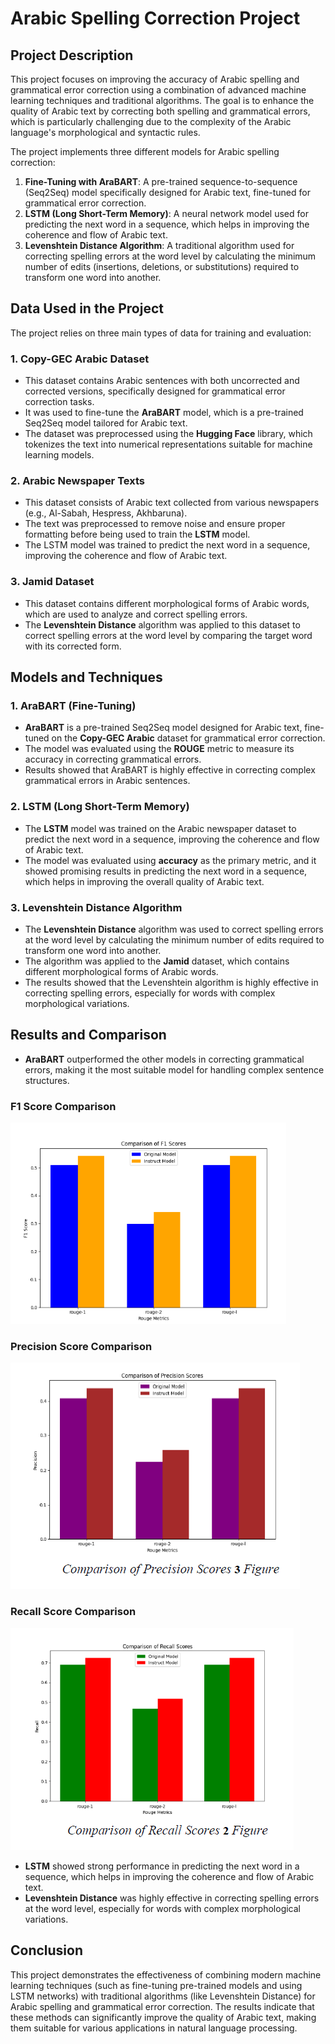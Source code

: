 # Arabic Spelling Correction Project

## Project Description

This project focuses on improving the accuracy of Arabic spelling and grammatical error correction using a combination of advanced machine learning techniques and traditional algorithms. The goal is to enhance the quality of Arabic text by correcting both spelling and grammatical errors, which is particularly challenging due to the complexity of the Arabic language's morphological and syntactic rules.

The project implements three different models for Arabic spelling correction:

1. **Fine-Tuning with AraBART**: A pre-trained sequence-to-sequence (Seq2Seq) model specifically designed for Arabic text, fine-tuned for grammatical error correction.
2. **LSTM (Long Short-Term Memory)**: A neural network model used for predicting the next word in a sequence, which helps in improving the coherence and flow of Arabic text.
3. **Levenshtein Distance Algorithm**: A traditional algorithm used for correcting spelling errors at the word level by calculating the minimum number of edits (insertions, deletions, or substitutions) required to transform one word into another.

## Data Used in the Project

The project relies on three main types of data for training and evaluation:

### 1. Copy-GEC Arabic Dataset

- This dataset contains Arabic sentences with both uncorrected and corrected versions, specifically designed for grammatical error correction tasks.
- It was used to fine-tune the **AraBART** model, which is a pre-trained Seq2Seq model tailored for Arabic text.
- The dataset was preprocessed using the **Hugging Face** library, which tokenizes the text into numerical representations suitable for machine learning models.

### 2. Arabic Newspaper Texts

- This dataset consists of Arabic text collected from various newspapers (e.g., Al-Sabah, Hespress, Akhbaruna).
- The text was preprocessed to remove noise and ensure proper formatting before being used to train the **LSTM** model.
- The LSTM model was trained to predict the next word in a sequence, improving the coherence and flow of Arabic text.

### 3. Jamid Dataset

- This dataset contains different morphological forms of Arabic words, which are used to analyze and correct spelling errors.
- The **Levenshtein Distance** algorithm was applied to this dataset to correct spelling errors at the word level by comparing the target word with its corrected form.

## Models and Techniques

### 1. AraBART (Fine-Tuning)

- **AraBART** is a pre-trained Seq2Seq model designed for Arabic text, fine-tuned on the **Copy-GEC Arabic** dataset for grammatical error correction.
- The model was evaluated using the **ROUGE** metric to measure its accuracy in correcting grammatical errors.
- Results showed that AraBART is highly effective in correcting complex grammatical errors in Arabic sentences.

### 2. LSTM (Long Short-Term Memory)

- The **LSTM** model was trained on the Arabic newspaper dataset to predict the next word in a sequence, improving the coherence and flow of Arabic text.
- The model was evaluated using **accuracy** as the primary metric, and it showed promising results in predicting the next word in a sequence, which helps in improving the overall quality of Arabic text.

### 3. Levenshtein Distance Algorithm

- The **Levenshtein Distance** algorithm was used to correct spelling errors at the word level by calculating the minimum number of edits required to transform one word into another.
- The algorithm was applied to the **Jamid** dataset, which contains different morphological forms of Arabic words.
- The results showed that the Levenshtein algorithm is highly effective in correcting spelling errors, especially for words with complex morphological variations.

## Results and Comparison

- **AraBART** outperformed the other models in correcting grammatical errors, making it the most suitable model for handling complex sentence structures.
### F1 Score Comparison
![Comparison of F1 Scores](https://github.com/khaled-rashwani/Arabic-Spelling-Correction/blob/main/images/F1%20Score.png?raw=true)

### Precision Score Comparison
![Comparison of Precision Scores](https://github.com/khaled-rashwani/Arabic-Spelling-Correction/blob/main/images/Precision.png?raw=true)

### Recall Score Comparison
![Comparison of Recall Scores](https://github.com/khaled-rashwani/Arabic-Spelling-Correction/blob/main/images/Recall.png?raw=true)

- **LSTM** showed strong performance in predicting the next word in a sequence, which helps in improving the coherence and flow of Arabic text.
- **Levenshtein Distance** was highly effective in correcting spelling errors at the word level, especially for words with complex morphological variations.

## Conclusion

This project demonstrates the effectiveness of combining modern machine learning techniques (such as fine-tuning pre-trained models and using LSTM networks) with traditional algorithms (like Levenshtein Distance) for Arabic spelling and grammatical error correction. The results indicate that these methods can significantly improve the quality of Arabic text, making them suitable for various applications in natural language processing.

